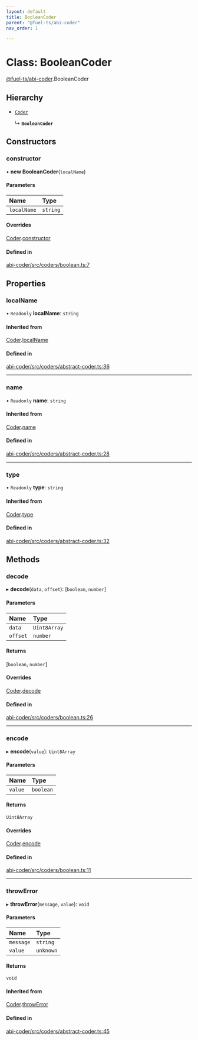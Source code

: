 ```yaml
---
layout: default
title: BooleanCoder
parent: "@fuel-ts/abi-coder"
nav_order: 1

---
```


# Class: BooleanCoder

[@fuel-ts/abi-coder](../index.md).BooleanCoder

## Hierarchy

- [`Coder`](Coder.md)

  ↳ **`BooleanCoder`**

## Constructors

### constructor

• **new BooleanCoder**(`localName`)

#### Parameters

| Name | Type |
| :------ | :------ |
| `localName` | `string` |

#### Overrides

[Coder](Coder.md).[constructor](Coder.md#constructor)

#### Defined in

[abi-coder/src/coders/boolean.ts:7](https://github.com/luizstacio/fuels-ts/blob/0092f5b/packages/abi-coder/src/coders/boolean.ts#L7)

## Properties

### localName

• `Readonly` **localName**: `string`

#### Inherited from

[Coder](Coder.md).[localName](Coder.md#localname)

#### Defined in

[abi-coder/src/coders/abstract-coder.ts:36](https://github.com/luizstacio/fuels-ts/blob/0092f5b/packages/abi-coder/src/coders/abstract-coder.ts#L36)

___

### name

• `Readonly` **name**: `string`

#### Inherited from

[Coder](Coder.md).[name](Coder.md#name)

#### Defined in

[abi-coder/src/coders/abstract-coder.ts:28](https://github.com/luizstacio/fuels-ts/blob/0092f5b/packages/abi-coder/src/coders/abstract-coder.ts#L28)

___

### type

• `Readonly` **type**: `string`

#### Inherited from

[Coder](Coder.md).[type](Coder.md#type)

#### Defined in

[abi-coder/src/coders/abstract-coder.ts:32](https://github.com/luizstacio/fuels-ts/blob/0092f5b/packages/abi-coder/src/coders/abstract-coder.ts#L32)

## Methods

### decode

▸ **decode**(`data`, `offset`): [`boolean`, `number`]

#### Parameters

| Name | Type |
| :------ | :------ |
| `data` | `Uint8Array` |
| `offset` | `number` |

#### Returns

[`boolean`, `number`]

#### Overrides

[Coder](Coder.md).[decode](Coder.md#decode)

#### Defined in

[abi-coder/src/coders/boolean.ts:26](https://github.com/luizstacio/fuels-ts/blob/0092f5b/packages/abi-coder/src/coders/boolean.ts#L26)

___

### encode

▸ **encode**(`value`): `Uint8Array`

#### Parameters

| Name | Type |
| :------ | :------ |
| `value` | `boolean` |

#### Returns

`Uint8Array`

#### Overrides

[Coder](Coder.md).[encode](Coder.md#encode)

#### Defined in

[abi-coder/src/coders/boolean.ts:11](https://github.com/luizstacio/fuels-ts/blob/0092f5b/packages/abi-coder/src/coders/boolean.ts#L11)

___

### throwError

▸ **throwError**(`message`, `value`): `void`

#### Parameters

| Name | Type |
| :------ | :------ |
| `message` | `string` |
| `value` | `unknown` |

#### Returns

`void`

#### Inherited from

[Coder](Coder.md).[throwError](Coder.md#throwerror)

#### Defined in

[abi-coder/src/coders/abstract-coder.ts:45](https://github.com/luizstacio/fuels-ts/blob/0092f5b/packages/abi-coder/src/coders/abstract-coder.ts#L45)
